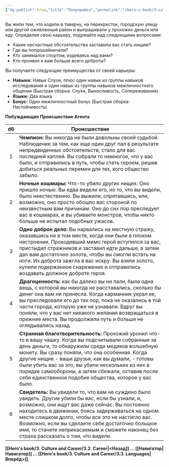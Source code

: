 ```yaml
---
{"dg-publish":true,"title":"Попрошайка","permalink":"/hero-s-book/3-culture-and-career/careers/beggar/","dgPassFrontmatter":true}
---
```


Вы жили тем, что ходили в таверну, на перекресток, городскую улицу или другой оживленный район и выпрашивали у прохожих деньги или еду. Определяя свою карьеру, подумайте над следующими вопросами:

- Какие несчастные обстоятельства заставили вас стать нищим?
- Где вы попрошайничали?
- Кто занимался спортом, издеваясь над вами?
- Кто проявил к вам больше всего доброты?

Вы получаете следующие преимущества от своей карьеры:

- **Навыки:** Навык Слухи, плюс один навык из группы навыков исследования и один навык из группы навыков межличностного общения (Быстрая сборка: Слухи, Выносливость, Сопереживание).
- **Языки:** Два языка
- **Бонус:** Один межличностный бонус (Быстрая сборка: Настойчивость)

**Побуждающие Происшествие Агента**

| d6  | Происшествие                                                                                                                                                                                                                                                                                                                                                                                                                       |
| :-: | ---------------------------------------------------------------------------------------------------------------------------------------------------------------------------------------------------------------------------------------------------------------------------------------------------------------------------------------------------------------------------------------------------------------------------------- |
|  1  | **Чемпион:** Вы никогда не были довольны своей судьбой. Наблюдение за тем, как еще один друг пал в результате непредвиденных обстоятельств, стало для вас последней каплей. Вы собрали то немногое, что у вас было, и отправились в путь, чтобы стать героем, решив добиться реальных перемен для тех, кого общество забыло.                                                                                                       |
|  2  | **Ночные кошмары:** Что-то убило других нищих. Оно пришло ночью. Вы едва видели его, но то, что вы видели, было неестественно. Вы выжили, спрятавшись, или, возможно, оно просто обошло вас стороной по неизвестным вам причинам. Оно до сих пор преследует вас в кошмарах, и вы убиваете монстров, чтобы никто больше не испытал подобных ужасов.                                                                                 |
|  3  | **Одно доброе дело:** Вы нарвались на местную стражу, оказавшись не в том месте, когда они были в плохом настроении. Проходивший мимо герой вступился за вас, пристыдил стражников и заставил идти дальше, а затем дал вам достаточно золота, чтобы вы смогли встать на ноги. Их доброта зажгла в вас искру. Вы взяли золото, купили подержанное снаряжение и отправились воздавать должное доброте героя.                         |
|  4  | **Драгоценность:** как бы далеко вы ни пали, была одна вещь, с которой вы никогда не расставались, сколько бы денег она вам ни принесла. Когда карманник украл ее, вы преследовали его до тех пор, пока не оказались в той части города, которую уже не узнавали. Вдруг вы поняли, что у вас нет никакого желания возвращаться в прежние места. Вы продолжили путь и больше не оглядывались назад.                                 |
|  5  | **Странная благотворительность:** Прохожий уронил что-то в вашу чашку. Когда вы подсчитывали собранные за день деньги, то обнаружили среди медяков волшебную монету. Вы сразу поняли, что она особенная. Когда другие нищие - ваши друзья, как вы думали, - готовы были убить вас за это, вы убили нескольких из них в порядке самообороны, а затем сбежали, оставив после себя единственное подобие общества, которое у вас было. |
|  6  | **Свидетель:** Вы увидели то, что вам не суждено было увидеть. Другие убили бы вас, если бы узнали, и, возможно, они ищут вас даже сейчас. Вы постоянно находитесь в движении, боясь задерживаться на одном месте слишком долго, чтобы все это не настигло вас. Возможно, если вы сделаете себе достаточно большое имя, то станете неприкасаемым и сможете наконец без страха рассказать о том, что видели.                        |
**[[Hero's book/3. Culture and Career/3.2. Career\|<Назад]] ... [[Навигатор\|Навигатор]] ... [[Hero's book/3. Culture and Career/3.3. Languages\|Вперёд>]]**